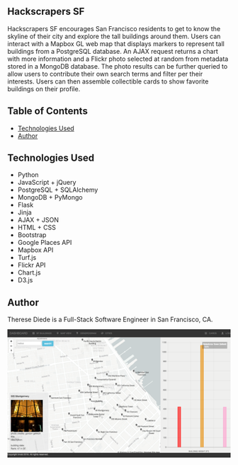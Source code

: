 ## Hackscrapers SF

Hackscrapers SF encourages San Francisco residents to get to know the skyline of their city and explore the tall buildings around them. Users can interact with a Mapbox GL web map that displays markers to represent tall buildings from a PostgreSQL database. An AJAX request returns a chart with more information and a Flickr photo selected at random from metadata stored in a MongoDB database. The photo results can be further queried to allow users to contribute their own search terms and filter per their interests. Users can then assemble collectible cards to show favorite buildings on their profile.


## Table of Contents
* [Technologies Used](#technologiesused)
* [Author](#author)


## <a name="technologiesused"></a>Technologies Used
* Python
* JavaScript + jQuery
* PostgreSQL + SQLAlchemy
* MongoDB + PyMongo
* Flask
* Jinja
* AJAX + JSON
* HTML + CSS
* Bootstrap
* Google Places API
* Mapbox API
* Turf.js
* Flickr API
* Chart.js
* D3.js


## <a name="author"></a>Author
Therese Diede is a Full-Stack Software Engineer in San Francisco, CA.


![Background](static/img/map_shot.png)

